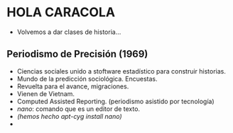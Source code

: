 # HOLA CARACOLA
- Volvemos a dar clases de historia...
## Periodismo de Precisión (1969)
- Ciencias sociales unido a stoftware estadístico para construir historias.
- Mundo de la predicción sociológica. Encuestas.
- Revuelta para el avance, migraciones.
- Vienen de Vietnam.
- Computed Assisted Reporting. (periodismo asistido por tecnología)
- *nano*: comando que es un editor de texto.
- *(hemos hecho apt-cyg install nano)*
- 
